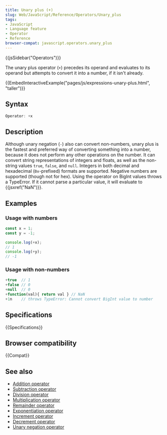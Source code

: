 ```yaml
---
title: Unary plus (+)
slug: Web/JavaScript/Reference/Operators/Unary_plus
tags:
- JavaScript
- Language feature
- Operator
- Reference
browser-compat: javascript.operators.unary_plus
---
```

{{jsSidebar("Operators")}}

The unary plus operator (`+`) precedes its operand and evaluates to its operand
but attempts to convert it into a number, if it isn't already.

{{EmbedInteractiveExample("pages/js/expressions-unary-plus.html", "taller")}}

## Syntax

```js
Operator: +x
```

## Description

Although unary negation (`-`) also can convert non-numbers, unary plus is the
fastest and preferred way of converting something into a number, because it does
not perform any other operations on the number. It can convert string
representations of integers and floats, as well as the non-string values `true`,
`false`, and `null`. Integers in both decimal and hexadecimal (`0x`-prefixed)
formats are supported. Negative numbers are supported (though not for hex).
Using the operator on BigInt values throws a TypeError. If it cannot parse a
particular value, it will evaluate to {{jsxref("NaN")}}.

## Examples

### Usage with numbers

```js
const x = 1;
const y = -1;

console.log(+x);
// 1
console.log(+y);
// -1
```

### Usage with non-numbers

```js
+true  // 1
+false // 0
+null  // 0
+function(val){ return val } // NaN
+1n    // throws TypeError: Cannot convert BigInt value to number
```

## Specifications

{{Specifications}}

## Browser compatibility

{{Compat}}

## See also

- [Addition operator](/en-US/docs/Web/JavaScript/Reference/Operators/Addition)
- [Subtraction operator](/en-US/docs/Web/JavaScript/Reference/Operators/Subtraction)
- [Division operator](/en-US/docs/Web/JavaScript/Reference/Operators/Division)
- [Multiplication operator](/en-US/docs/Web/JavaScript/Reference/Operators/Multiplication)
- [Remainder operator](/en-US/docs/Web/JavaScript/Reference/Operators/Remainder)
- [Exponentiation operator](/en-US/docs/Web/JavaScript/Reference/Operators/Exponentiation)
- [Increment operator](/en-US/docs/Web/JavaScript/Reference/Operators/Increment)
- [Decrement operator](/en-US/docs/Web/JavaScript/Reference/Operators/Decrement)
- [Unary negation operator](/en-US/docs/Web/JavaScript/Reference/Operators/Unary_negation)
